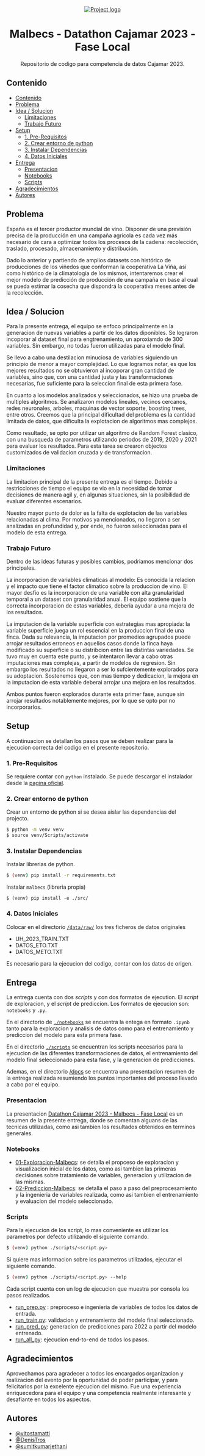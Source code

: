 <p align="center">
  <a href="" rel="noopener">
 <img src="https://pbs.twimg.com/media/FommiJ9WIAEBPI0.jpg" alt="Project logo"></a>
</p>
<h1 align="center">Malbecs - Datathon Cajamar 2023 - Fase Local</h1>

<p align="center">
    Repositorio de codigo para competencia de datos Cajamar 2023.
    <br> 
</p>

## Contenido

- [Contenido](#contenido)
- [Problema ](#problema-)
- [Idea / Solucion ](#idea--solucion-)
  - [Limitaciones ](#limitaciones-)
  - [Trabajo Futuro ](#trabajo-futuro-)
- [Setup ](#setup-)
  - [1. Pre-Requisitos](#1-pre-requisitos)
  - [2. Crear entorno de python](#2-crear-entorno-de-python)
  - [3. Instalar Dependencias](#3-instalar-dependencias)
  - [4. Datos Iniciales](#4-datos-iniciales)
- [Entrega ](#entrega-)
  - [Presentacion](#presentacion)
  - [Notebooks](#notebooks)
  - [Scripts](#scripts)
- [Agradecimientos ](#agradecimientos-)
- [Autores ](#autores-)

## Problema <a name = "problema"></a>

España es el tercer productor mundial de vino. Disponer de una previsión precisa de la producción en una campaña agrícola es cada vez más necesario de cara a optimizar todos los procesos de la cadena: recolección, traslado, procesado, almacenamiento y distribución.

Dado lo anterior y partiendo de amplios datasets con histórico de producciones de los viñedos que conforman la cooperativa La Viña, así como histórico de la climatología de los mismos, intentaremos crear el mejor modelo de predicción de producción de una campaña en base al cual se pueda estimar la cosecha que dispondrá la cooperativa meses antes de la recolección.

## Idea / Solucion <a name = "idea"></a>

Para la presente entrega, el equipo se enfoco principalmente en la
generacion de nuevas variables a partir de los datos diponibles. Se
lograron incoporar al dataset final para engtrenamiento, un aproxiamdo de
300 variables. Sin embargo, no todas fueron utilizadas para el modelo final.

Se llevo a cabo una destilacion minuciosa de variables siguiendo un principio
de menor a mayor complejidad. Lo que logramos notar, es que los mejores
resultados no se obtuvieron al incoporar gran cantidad de variables, sino que,
con una cantidad justa y las transformaciones necesarias, fue suficiente para
la seleccion final de esta primera fase.

En cuanto a los modelos analizados y seleccionados, se hizo una prueba de multiples algoritmos. Se analizaron modelos lineales, vecinos cercanos, redes neuronales, arboles, maquinas de vector soporte, boosting trees, entre otros. Creemos que la principal dificultad del problema es la cantidad limitada de datos, que dificulta la explotacion de algoritmos mas complejos.

Como resultado, se opto por utilizar un algoritmo de Random Forest clasico, con una busqueda de parametros utilizando periodos de 2019, 2020 y 2021 para evaluar los resultados. Para esta tarea se crearon objectos customizados de validacion cruzada y de transformacion.

### Limitaciones <a name = "limitaciones"></a>

La limitacion principal de la presente entrega es el tiempo. Debido a
restricciones de tiempo el equipo se vio en la necesidad de tomar decisiones
de manera agil y, en algunas situaciones, sin la posibilidad de evaluar
diferentes escenarios.

Nuestro mayor punto de dolor es la falta de explotacion de las variables
relacionadas al clima. Por motivos ya mencionados, no llegaron a ser
analizadas en profundidad y, por ende, no fueron seleccionadas para
el modelo de esta entrega.

### Trabajo Futuro <a name = "futuro"></a>

Dentro de las ideas futuras y posibles cambios, podriamos mencionar dos principales.

La incorporacion de variables climaticas al modelo: Es conocida la relacion y el impacto que tiene el factor climatico sobre la produccion de vino. El mayor desfio es la incorporacion de una variable con alta granularidad temporal a un dataset con granularidad anual. El equipo sostiene que la correcta incorporacion de estas variables, deberia ayudar a una mejora de los resultados.

La imputacion de la variable superficie con estrategias mas apropiada: la variable superficie juega un rol escencial en la produccion final de una finca. Dada su relevancia, la imputacion por promedios agrupados puede arrojar resultados erroneos en aquellos casos donde la finca haya modificado su superficie o su distribcion entre las distintas variedades. Se tuvo muy en cuenta este punto, y se intentaron llevar a cabo otras imputaciones mas complejas, a partir de modelos de regresion. Sin embargo los resultados no llegaron a ser lo sufcientemente explorados para su adoptacion. Sostenemos que, con mas tiempo y dedicacion, la mejora en la imputacion de esta variable deberai arrojar una mejora en los resultados.

Ambos puntos fueron explorados durante esta primer fase, aunque sin arrojar
resultados notablemente mejores, por lo que se opto por no incorporarlos.

## Setup <a name = "setup"></a>

A continuacion se detallan los pasos que se deben realizar para la ejecucion correcta del codigo en el presente repositorio.

### 1. Pre-Requisitos

Se requiere contar con `python` instalado. Se puede descargar el instalador desde la [pagina oficial](https://www.python.org/downloads/).

### 2. Crear entorno de python

Crear un entorno de python si se desea aislar las dependencias del projecto.

```bash
$ python -m venv venv
$ source venv/Scripts/activate
```

### 3. Instalar Dependencias

Instalar librerias de python.

```bash
$ (venv) pip install -r requirements.txt
```

Instalar `malbecs` (libreria propia)

```
$ (venv) pip install -e ./src/
```

### 4. Datos Iniciales

Colocar en el directorio [`/data/raw/`](./data/raw) los tres ficheros de datos originales

-   UH_2023_TRAIN.TXT
-   DATOS_ETO.TXT
-   DATOS_METO.TXT

Es necesario para la ejecucion del codigo, contar con los datos de origen.

## Entrega <a name="entrega"></a>

La entrega cuenta con dos _scripts_ y con dos formatos de ejecution. El _script_ de exploracion, y el _script_ de prediccion. Los formatos de ejecucion son: `notebooks` y `.py`.

En el directorio de [`./notebooks`](./notebooks) se encuentra la entega en formato `.ipynb` tanto para la exploracion y analisis de datos como para el entrenamiento y prediccion del modelo para esta primera fase.

En el directorio [`./scripts`](./scripts) se encuentran los scripts necesarios para la ejecucion de las diferentes transformaciones de datos, el entrenamiento del modelo final seleccionado para esta fase, y la generacion de predicciones.

Ademas, en el directorio [/docs](./docs/) se encuentra una presentacion resumen de la entrega realizada resumiendo los puntos importantes del proceso llevado a cabo por el equipo.

### Presentacion

La presentacion [Datathon Cajamar 2023 - Malbecs - Fase Local](./docs/Datathon%20Cajamar%202023%20-%20Malbecs%20-%20Fase%20Local.pdf) es un resumen de la presente entrega, donde se
comentan alguans de las tecnicas utilizadas, como asi tambien los resultados obtenidos en terminos generales.

### Notebooks

-   [01-Exploracion-Malbecs](/notebooks/01-Exploracion-Malbecs.ipynb): se detalla el propceso de exploracion y visualizacion inicial de los datos, como asi tambien las primeras decisiones sobre tratamiento de variables, generacion y utilizacion de las mismas.
-   [02-Prediccion-Malbecs](/notebooks/02-Prediccion-Malbecs.ipynb): se detalla el paso a paso del preprocesamiento y la ingenieria de variables realizada, como asi tambien el entrenamiento y evaluacion del modelo seleccionado.

### Scripts

Para la ejecucion de los script, lo mas conveniente es utilizar los parametros por defecto utilizando el siguiente comando.

```bash
$ (venv) python ./scripts/<script.py>
```

Si quiere mas informacion sobre los parametros utilizados, ejecutar el siguiente comando.

```bash
$ (venv) python ./scripts/<script.py> --help
```

Cada script cuenta con un log de ejecucion que muestra por consola los
pasos realizados.

-   [run_prep.py](/scripts/run_prep.py) : preproceso e ingenieria de variables de todos los datos de entrada.
-   [run_train.py](/scripts/run_train.py): validacion y entrenamiento del modelo final seleccionado.
-   [run_pred_py](/scripts/run_pred.py): generacion de predicciones para 2022 a partir del modelo entrenado.
-   [run_all_py](/scripts/run_all.py): ejecucion end-to-end de todos los pasos.

## Agradecimientos <a name = "agradecimientos"></a>

Aprovechamos para agradecer a todos los encargados organizacion y realizacion del evento por la oportunidad de poder participar, y para felicitarlos por
la excelente ejecucion del mismo. Fue una experiencia enriquecedora para el equipo y una competencia realmente interesante y desafiante en todos los aspectos.

## Autores <a name = "autores"></a>

-   [@vitostamatti](https://github.com/vitostamatti)
-   [@DenisTros](https://github.com/DenisTros)
-   [@sumitkumarjethani](https://github.com/sumitkumarjethani)
